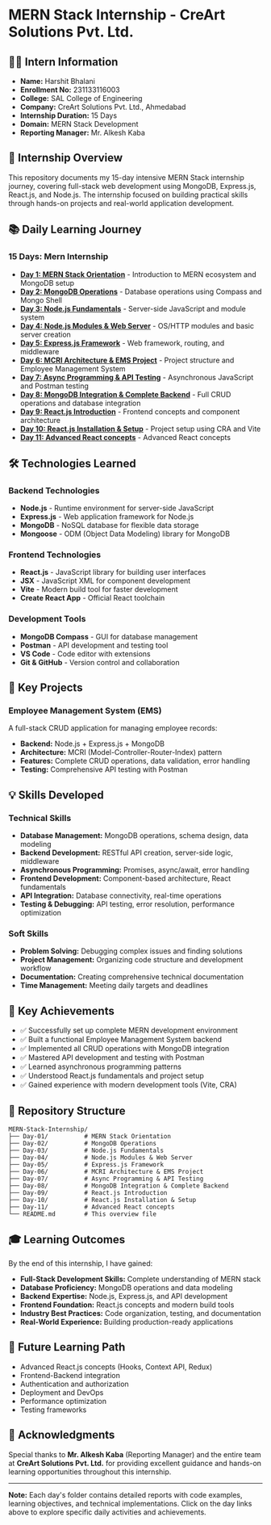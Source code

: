 # MERN Stack Internship - CreArt Solutions Pvt. Ltd.

## 👨‍💻 Intern Information
- **Name:** Harshit Bhalani
- **Enrollment No:** 231133116003
- **College:** SAL College of Engineering
- **Company:** CreArt Solutions Pvt. Ltd., Ahmedabad
- **Internship Duration:** 15 Days
- **Domain:** MERN Stack Development
- **Reporting Manager:** Mr. Alkesh Kaba

## 🎯 Internship Overview
This repository documents my 15-day intensive MERN Stack internship journey, covering full-stack web development using MongoDB, Express.js, React.js, and Node.js. The internship focused on building practical skills through hands-on projects and real-world application development.

## 📚 Daily Learning Journey

### 15 Days: Mern Internship
- **[Day 1: MERN Stack Orientation](./Day-01/)** - Introduction to MERN ecosystem and MongoDB setup
- **[Day 2: MongoDB Operations](./Day-02/)** - Database operations using Compass and Mongo Shell
- **[Day 3: Node.js Fundamentals](./Day-03/)** - Server-side JavaScript and module system
- **[Day 4: Node.js Modules & Web Server](./Day-04/)** - OS/HTTP modules and basic server creation
- **[Day 5: Express.js Framework](./Day-05/)** - Web framework, routing, and middleware
- **[Day 6: MCRI Architecture & EMS Project](./Day-06/)** - Project structure and Employee Management System
- **[Day 7: Async Programming & API Testing](./Day-07/)** - Asynchronous JavaScript and Postman testing
- **[Day 8: MongoDB Integration & Complete Backend](./Day-08/)** - Full CRUD operations and database integration
- **[Day 9: React.js Introduction](./Day-09/)** - Frontend concepts and component architecture
- **[Day 10: React.js Installation & Setup](./Day-10/)** - Project setup using CRA and Vite
- **[Day 11: Advanced React concepts](./Day-11/)** - Advanced React concepts

## 🛠️ Technologies Learned

### Backend Technologies
- **Node.js** - Runtime environment for server-side JavaScript
- **Express.js** - Web application framework for Node.js
- **MongoDB** - NoSQL database for flexible data storage
- **Mongoose** - ODM (Object Data Modeling) library for MongoDB

### Frontend Technologies
- **React.js** - JavaScript library for building user interfaces
- **JSX** - JavaScript XML for component development
- **Vite** - Modern build tool for faster development
- **Create React App** - Official React toolchain

### Development Tools
- **MongoDB Compass** - GUI for database management
- **Postman** - API development and testing tool
- **VS Code** - Code editor with extensions
- **Git & GitHub** - Version control and collaboration

## 🚀 Key Projects

### Employee Management System (EMS)
A full-stack CRUD application for managing employee records:
- **Backend:** Node.js + Express.js + MongoDB
- **Architecture:** MCRI (Model-Controller-Router-Index) pattern
- **Features:** Complete CRUD operations, data validation, error handling
- **Testing:** Comprehensive API testing with Postman

## 💡 Skills Developed

### Technical Skills
- **Database Management:** MongoDB operations, schema design, data modeling
- **Backend Development:** RESTful API creation, server-side logic, middleware
- **Asynchronous Programming:** Promises, async/await, error handling
- **Frontend Development:** Component-based architecture, React fundamentals
- **API Integration:** Database connectivity, real-time operations
- **Testing & Debugging:** API testing, error resolution, performance optimization

### Soft Skills
- **Problem Solving:** Debugging complex issues and finding solutions
- **Project Management:** Organizing code structure and development workflow
- **Documentation:** Creating comprehensive technical documentation
- **Time Management:** Meeting daily targets and deadlines

## 🎯 Key Achievements

- ✅ Successfully set up complete MERN development environment
- ✅ Built a functional Employee Management System backend
- ✅ Implemented all CRUD operations with MongoDB integration
- ✅ Mastered API development and testing with Postman
- ✅ Learned asynchronous programming patterns
- ✅ Understood React.js fundamentals and project setup
- ✅ Gained experience with modern development tools (Vite, CRA)

## 🔗 Repository Structure

```
MERN-Stack-Internship/
├── Day-01/          # MERN Stack Orientation
├── Day-02/          # MongoDB Operations
├── Day-03/          # Node.js Fundamentals
├── Day-04/          # Node.js Modules & Web Server
├── Day-05/          # Express.js Framework
├── Day-06/          # MCRI Architecture & EMS Project
├── Day-07/          # Async Programming & API Testing
├── Day-08/          # MongoDB Integration & Complete Backend
├── Day-09/          # React.js Introduction
├── Day-10/          # React.js Installation & Setup
├── Day-11/          # Advanced React concepts
└── README.md        # This overview file
```

## 🎓 Learning Outcomes

By the end of this internship, I have gained:
- **Full-Stack Development Skills:** Complete understanding of MERN stack
- **Database Proficiency:** MongoDB operations and data modeling
- **Backend Expertise:** Node.js, Express.js, and API development
- **Frontend Foundation:** React.js concepts and modern build tools
- **Industry Best Practices:** Code organization, testing, and documentation
- **Real-World Experience:** Building production-ready applications

## 🌟 Future Learning Path

- Advanced React.js concepts (Hooks, Context API, Redux)
- Frontend-Backend integration
- Authentication and authorization
- Deployment and DevOps
- Performance optimization
- Testing frameworks

## 🤝 Acknowledgments

Special thanks to **Mr. Alkesh Kaba** (Reporting Manager) and the entire team at **CreArt Solutions Pvt. Ltd.** for providing excellent guidance and hands-on learning opportunities throughout this internship.

---

**Note:** Each day's folder contains detailed reports with code examples, learning objectives, and technical implementations. Click on the day links above to explore specific daily activities and achievements.
